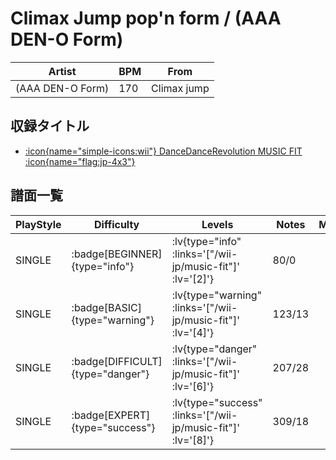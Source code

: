 # Climax Jump pop'n form / (AAA DEN-O Form)

|Artist|BPM|From|
|------|---|----|
|(AAA DEN-O Form)|170|Climax jump|

## 収録タイトル

- [ :icon{name="simple-icons:wii"} DanceDanceRevolution MUSIC FIT :icon{name="flag:jp-4x3"} ](/wii-jp/music-fit)

## 譜面一覧

|PlayStyle|Difficulty|Levels|Notes|Movie|
|---------|----------|------|-----|-----|
|SINGLE| :badge[BEGINNER]{type="info"} | :lv{type="info" :links='["/wii-jp/music-fit"]' :lv='[2]'} |80/0||
|SINGLE| :badge[BASIC]{type="warning"} | :lv{type="warning" :links='["/wii-jp/music-fit"]' :lv='[4]'} |123/13||
|SINGLE| :badge[DIFFICULT]{type="danger"} | :lv{type="danger" :links='["/wii-jp/music-fit"]' :lv='[6]'} |207/28||
|SINGLE| :badge[EXPERT]{type="success"} | :lv{type="success" :links='["/wii-jp/music-fit"]' :lv='[8]'} |309/18||
